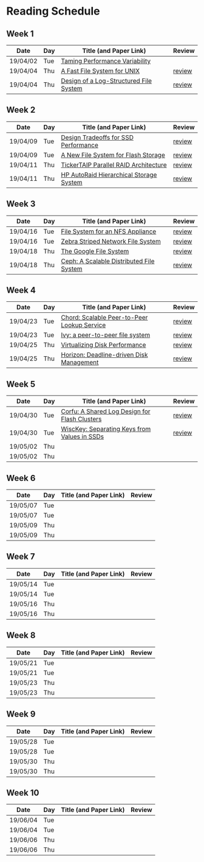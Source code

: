 # Reading Schedule

## Week 1

| Date     | Day | Title (and Paper Link)                                     | Review                                |
| -------- | --- | ---------------------------------------------------------- | ------------------------------------- |
| 19/04/02 | Tue | [Taming Performance Variability][tame-variability]         |                                       |
| 19/04/04 | Thu | [A Fast File System for UNIX][fast-fs-unix]                | [review](./2019.04.04.FFS.review.md)  |
| 19/04/04 | Thu | [Design of a Log-Structured File System][log-structure-fs] | [review](./2019.04.04.LSFS.review.md) |

## Week 2

| Date     | Day | Title (and Paper Link)                                  | Review                                           |
| -------- | --- | ------------------------------------------------------- | ------------------------------------------------ |
| 19/04/09 | Tue | [Design Tradeoffs for SSD Performance][ssd-performance] | [review](./2019.04.09.ssd-performance.review.md) |
| 19/04/09 | Tue | [A New File System for Flash Storage][flash-fs]         | [review](./2019.04.09.flash-fs.review.md)        |
| 19/04/11 | Thu | [TickerTAIP Parallel RAID Architecture][taip-raid]      | [review](./2019.04.11.tickertaip.review.md)      |
| 19/04/11 | Thu | [HP AutoRaid Hierarchical Storage System][autoraid]     | [review](./2019.04.11.autoraid.review.md)        |

## Week 3

| Date     | Day | Title (and Paper Link)                           | Review                                |
| -------- | --- | ------------------------------------------------ | ------------------------------------- |
| 19/04/16 | Tue | [File System for an NFS Appliance][wafl]         | [review](2019.04.16.wafl.review.md)   |
| 19/04/16 | Tue | [Zebra Striped Network File System][zebra]       | [review](2019.04.16.zebra.review.md)  |
| 19/04/18 | Thu | [The Google File System][google-fs]              | [review](2019.04.18.google.review.md) |
| 19/04/18 | Thu | [Ceph: A Scalable Distributed File System][ceph] | [review](2019.04.18.ceph.review.md)   |

## Week 4

| Date     | Day | Title (and Paper Link)                               | Review                                   |
| -------- | --- | ---------------------------------------------------- | ---------------------------------------- |
| 19/04/23 | Tue | [Chord: Scalable Peer-to-Peer Lookup Service][chord] | [review](2019.04.23.chord.review.md)     |
| 19/04/23 | Tue | [Ivy: a peer-to-peer file system][ivy]                | [review](2019.04.23.ivy.review.md)       |
| 19/04/25 | Thu | [Virtualizing Disk Performance][virtual-disk-perf]   | [review](2019.04.25.disk-perf.review.md) |
| 19/04/25 | Thu | [Horizon: Deadline-driven Disk Management][horizon]  | [review](2019.04.25.horizon.review.md)   |

## Week 5

| Date     | Day | Title (and Paper Link)                                  | Review                                 |
| -------- | --- | ------------------------------------------------------- | -------------------------------------- |
| 19/04/30 | Tue | [Corfu: A Shared Log Design for Flash Clusters][corfu]  | [review](2019.04.30.corfu.review.md)   |
| 19/04/30 | Tue | [WiscKey: Separating Keys from Values in SSDs][wisckey] | [review](2019.04.30.wisckey.review.md) |
| 19/05/02 | Thu |                                                         |                                        |
| 19/05/02 | Thu |                                                         |                                        |

## Week 6

| Date     | Day | Title (and Paper Link) | Review  |
| -------- | --- | ---------------------- | ------- |
| 19/05/07 | Tue |                        |         |
| 19/05/07 | Tue |                        |         |
| 19/05/09 | Thu |                        |         |
| 19/05/09 | Thu |                        |         |

## Week 7

| Date     | Day | Title (and Paper Link) | Review  |
| -------- | --- | ---------------------- | ------- |
| 19/05/14 | Tue |                        |         |
| 19/05/14 | Tue |                        |         |
| 19/05/16 | Thu |                        |         |
| 19/05/16 | Thu |                        |         |

## Week 8

| Date     | Day | Title (and Paper Link) | Review  |
| -------- | --- | ---------------------- | ------- |
| 19/05/21 | Tue |                        |         |
| 19/05/21 | Tue |                        |         |
| 19/05/23 | Thu |                        |         |
| 19/05/23 | Thu |                        |         |

## Week 9

| Date     | Day | Title (and Paper Link) | Review  |
| -------- | --- | ---------------------- | ------- |
| 19/05/28 | Tue |                        |         |
| 19/05/28 | Tue |                        |         |
| 19/05/30 | Thu |                        |         |
| 19/05/30 | Thu |                        |         |

## Week 10

| Date     | Day | Title (and Paper Link) | Review  |
| -------- | --- | ---------------------- | ------- |
| 19/06/04 | Tue |                        |         |
| 19/06/04 | Tue |                        |         |
| 19/06/06 | Thu |                        |         |
| 19/06/06 | Thu |                        |         |


<!-- Paper Links -->
[tame-variability]:  https://www.usenix.org/node/222562
[fast-fs-unix]:      https://people.eecs.berkeley.edu/~brewer/cs262/FFS.pdf
[log-structure-fs]:  https://dl.acm.org/citation.cfm?id=146943
[measure-fs]:        https://people.eecs.berkeley.edu/~prabal/resources/osprelim/BHK+91.pdf
[fs-workloads]:      https://www.microsoft.com/en-us/research/wp-content/uploads/2000/06/fs-workloads.pdf

[ssd-performance]:   https://www.usenix.org/legacy/event/usenix08/tech/full_papers/agrawal/agrawal.pdf
[flash-fs]:          https://www.usenix.org/system/files/conference/fast15/fast15-paper-lee.pdf
[taip-raid]:         https://dl.acm.org/citation.cfm?id=185517
[autoraid]:          https://people.eecs.berkeley.edu/~brewer/cs262/AutoRAID.pdf

[wafl]:              https://www.usenix.org/conference/usenix-winter-1994-technical-conference/file-system-design-nfs-file-server-appliance
[zebra]:             https://dl.acm.org/citation.cfm?id=210131
[google-fs]:         https://static.googleusercontent.com/media/research.google.com/en//archive/gfs-sosp2003.pdf
[ceph]:              https://www.usenix.org/legacy/event/osdi06/tech/full_papers/weil/weil.pdf

[chord]:             https://pdos.csail.mit.edu/papers/chord:sigcomm01/chord_sigcomm.pdf
[ivy]:               https://dl.acm.org/citation.cfm?id=844132
[virtual-disk-perf]: https://ieeexplore.ieee.org/document/4550803
[horizon]:           https://dl.acm.org/citation.cfm?doid=1851476.1851478

[corfu]:             http://www.cs.yale.edu/homes/mahesh/papers/corfumain-final.pdf
[wisckey]:           https://www.usenix.org/system/files/conference/fast16/fast16-papers-lu.pdf
